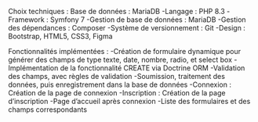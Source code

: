 Choix techniques :
Base de données : MariaDB
-Langage : PHP 8.3
-Framework : Symfony 7
-Gestion de base de données : MariaDB
-Gestion des dépendances : Composer
-Système de versionnement : Git
-Design : Bootstrap, HTML5, CSS3, Figma


Fonctionnalités implémentées :
-Création de formulaire dynamique pour générer des champs de type texte, date, nombre, radio, et select box
-Implémentation de la fonctionnalité CREATE via Doctrine ORM
-Validation des champs, avec règles de validation
-Soumission, traitement des données, puis enregistrement dans la base de données
-Connexion : Création de la page de connexion
-Inscription : Création de la page d’inscription
-Page d’accueil après connexion
-Liste des formulaires et des champs correspondants